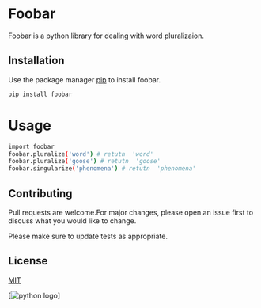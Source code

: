 # **Foobar**
Foobar is a python library for dealing with word pluralizaion.

## **Installation**

Use the package manager [pip](https://pypi.org/project/pip/) to install foobar.

```
pip install foobar
```

# **Usage**
```sh
import foobar
foobar.pluralize('word') # retutn  'word'
foobar.pluralize('goose') # retutn  'goose'
foobar.singularize('phenomena') # retutn  'phenomena'
```

## **Contributing**

Pull requests are welcome.For major changes, please open an issue first to discuss what you would like to change.

Please make sure to update tests as appropriate.

## **License**

[MIT](https://www.mit.edu/)

[![python logo](https://github.com/Aya-Hamouda/lab2VC/commit/3f3336316d0c1cd7a4b00af094e27af0f464c77d)]
